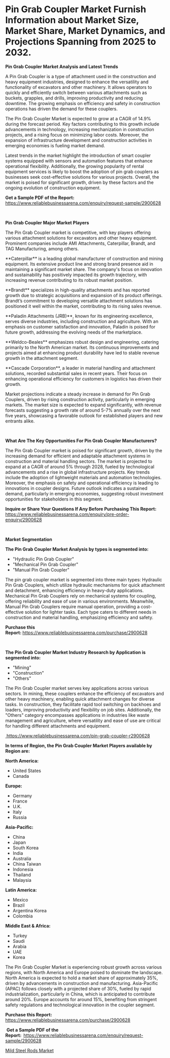 <p><h1>Pin Grab Coupler Market Furnish Information about Market Size, Market Share, Market Dynamics, and Projections Spanning from 2025 to 2032.</h1></p><p><strong>Pin Grab Coupler Market Analysis and Latest Trends</strong></p>
<p><p>A Pin Grab Coupler is a type of attachment used in the construction and heavy equipment industries, designed to enhance the versatility and functionality of excavators and other machinery. It allows operators to quickly and efficiently switch between various attachments such as buckets, grapples, and drills, improving productivity and reducing downtime. The growing emphasis on efficiency and safety in construction operations has driven the demand for these couplers.</p><p>The Pin Grab Coupler Market is expected to grow at a CAGR of 14.9% during the forecast period. Key factors contributing to this growth include advancements in technology, increasing mechanization in construction projects, and a rising focus on minimizing labor costs. Moreover, the expansion of infrastructure development and construction activities in emerging economies is fueling market demand.</p><p>Latest trends in the market highlight the introduction of smart coupler systems equipped with sensors and automation features that enhance operational flexibility. Additionally, the growing popularity of rental equipment services is likely to boost the adoption of pin grab couplers as businesses seek cost-effective solutions for various projects. Overall, the market is poised for significant growth, driven by these factors and the ongoing evolution of construction equipment.</p></p>
<p><strong>Get a Sample PDF of the Report:&nbsp;</strong> <a href="https://www.reliablebusinessarena.com/enquiry/request-sample/2900628?utm_campaign=3461&utm_medium=2&utm_source=Github&utm_content=ia&utm_term=16032025&utm_id=pin-grab-coupler">https://www.reliablebusinessarena.com/enquiry/request-sample/2900628</a></p>
<p>&nbsp;</p>
<p><strong>Pin Grab Coupler Major Market Players</strong></p>
<p><p>The Pin Grab Coupler market is competitive, with key players offering various attachment solutions for excavators and other heavy equipment. Prominent companies include AMI Attachments, Caterpillar, Brandt, and TAG Manufacturing, among others. </p><p>**Caterpillar** is a leading global manufacturer of construction and mining equipment. Its extensive product line and strong brand presence aid in maintaining a significant market share. The company's focus on innovation and sustainability has positively impacted its growth trajectory, with increasing revenue contributing to its robust market position.</p><p>**Brandt** specializes in high-quality attachments and has reported growth due to strategic acquisitions and expansion of its product offerings. Brandt’s commitment to developing versatile attachment solutions has positioned it well within the market, contributing to its rising sales revenue.</p><p>**Paladin Attachments (JRB)**, known for its engineering excellence, serves diverse industries, including construction and agriculture. With an emphasis on customer satisfaction and innovation, Paladin is poised for future growth, addressing the evolving needs of the marketplace.</p><p>**Weldco-Beales** emphasizes robust design and engineering, catering primarily to the North American market. Its continuous improvements and projects aimed at enhancing product durability have led to stable revenue growth in the attachment segment.</p><p>**Cascade Corporation**, a leader in material handling and attachment solutions, recorded substantial sales in recent years. Their focus on enhancing operational efficiency for customers in logistics has driven their growth.</p><p>Market projections indicate a steady increase in demand for Pin Grab Couplers, driven by rising construction activity, particularly in emerging markets. The market size is expected to expand significantly, with revenue forecasts suggesting a growth rate of around 5-7% annually over the next five years, showcasing a favorable outlook for established players and new entrants alike.</p></p>
<p>&nbsp;</p>
<p><strong>What Are The Key Opportunities For Pin Grab Coupler Manufacturers?</strong></p>
<p><p>The Pin Grab Coupler market is poised for significant growth, driven by the increasing demand for efficient and adaptable attachment systems in construction and material handling sectors. The market is projected to expand at a CAGR of around 5% through 2028, fueled by technological advancements and a rise in global infrastructure projects. Key trends include the adoption of lightweight materials and automation technologies. Moreover, the emphasis on safety and operational efficiency is leading to innovations in coupler designs. Future outlook indicates a sustained demand, particularly in emerging economies, suggesting robust investment opportunities for stakeholders in this segment.</p></p>
<p><strong>Inquire or Share Your Questions If Any Before Purchasing This Report:</strong> <a href="https://www.reliablebusinessarena.com/enquiry/pre-order-enquiry/2900628?utm_campaign=3461&utm_medium=2&utm_source=Github&utm_content=ia&utm_term=16032025&utm_id=pin-grab-coupler">https://www.reliablebusinessarena.com/enquiry/pre-order-enquiry/2900628</a></p>
<p>&nbsp;</p>
<p><strong>Market Segmentation</strong></p>
<p><strong>The Pin Grab Coupler Market Analysis by types is segmented into:</strong></p>
<p><ul><li>"Hydraulic Pin Grab Coupler"</li><li>"Mechanical Pin Grab Coupler"</li><li>"Manual Pin Grab Coupler"</li></ul></p>
<p><p>The pin grab coupler market is segmented into three main types: Hydraulic Pin Grab Couplers, which utilize hydraulic mechanisms for quick attachment and detachment, enhancing efficiency in heavy-duty applications. Mechanical Pin Grab Couplers rely on mechanical systems for coupling, offering reliability and ease of use in various environments. Meanwhile, Manual Pin Grab Couplers require manual operation, providing a cost-effective solution for lighter tasks. Each type caters to different needs in construction and material handling, emphasizing efficiency and safety.</p></p>
<p><strong>Purchase this Report:&nbsp;</strong><a href="https://www.reliablebusinessarena.com/purchase/2900628?utm_campaign=3461&utm_medium=2&utm_source=Github&utm_content=ia&utm_term=16032025&utm_id=pin-grab-coupler">https://www.reliablebusinessarena.com/purchase/2900628</a></p>
<p>&nbsp;</p>
<p><strong>The Pin Grab Coupler Market Industry Research by Application is segmented into:</strong></p>
<p><ul><li>"Mining"</li><li>"Construction"</li><li>"Others"</li></ul></p>
<p><p>The Pin Grab Coupler market serves key applications across various sectors. In mining, these couplers enhance the efficiency of excavators and other heavy machinery, enabling quick attachment changes for diverse tasks. In construction, they facilitate rapid tool switching on backhoes and loaders, improving productivity and flexibility on job sites. Additionally, the "Others" category encompasses applications in industries like waste management and agriculture, where versatility and ease of use are critical for handling different attachments and equipment.</p></p>
<p><a href="https://www.reliablebusinessarena.com/pin-grab-coupler-r2900628?utm_campaign=3461&utm_medium=2&utm_source=Github&utm_content=ia&utm_term=16032025&utm_id=pin-grab-coupler">&nbsp;https://www.reliablebusinessarena.com/pin-grab-coupler-r2900628</a></p>
<p><strong>In terms of Region, the Pin Grab Coupler Market Players available by Region are:</strong></p>
<p>
    <p> <strong> North America: </strong>
        <ul>
            <li>United States</li>
            <li>Canada</li>
        </ul>
        </p> 
    <p> <strong> Europe: </strong>
        <ul>
            <li>Germany</li>
            <li>France</li>
            <li>U.K.</li>
            <li>Italy</li>
            <li>Russia</li>
        </ul>
        </p> 
    <p> <strong> Asia-Pacific: </strong>
        <ul>
            <li>China</li>
            <li>Japan</li>
            <li>South Korea</li>
            <li>India</li>
            <li>Australia</li>
            <li>China Taiwan</li>
            <li>Indonesia</li>
            <li>Thailand</li>
            <li>Malaysia</li>
        </ul>
        </p> 
    <p> <strong> Latin America: </strong>
        <ul>
            <li>Mexico</li>
            <li>Brazil</li>
            <li>Argentina Korea</li>
            <li>Colombia</li>
        </ul>
        </p> 
    <p> <strong> Middle East & Africa: </strong>
        <ul>
            <li>Turkey</li>
            <li>Saudi</li>
            <li>Arabia</li>
            <li>UAE</li>
            <li>Korea</li>
        </ul>
    </p>
    </p>
<p><p>The Pin Grab Coupler Market is experiencing robust growth across various regions, with North America and Europe poised to dominate the landscape. North America is expected to hold a market share of approximately 35%, driven by advancements in construction and manufacturing. Asia-Pacific (APAC) follows closely with a projected share of 30%, fueled by rapid industrialization, particularly in China, which is anticipated to contribute around 20%. Europe accounts for around 15%, benefiting from stringent safety regulations and technological innovation in the coupler segment.</p></p>
<p><strong>Purchase this Report: </strong><a href="https://www.reliablebusinessarena.com/purchase/2900628?utm_campaign=3461&utm_medium=2&utm_source=Github&utm_content=ia&utm_term=16032025&utm_id=pin-grab-coupler">https://www.reliablebusinessarena.com/purchase/2900628</a></p>
<p>&nbsp;<strong>Get a Sample PDF of the Report:&nbsp;&nbsp;</strong><a href="https://www.reliablebusinessarena.com/enquiry/request-sample/2900628?utm_campaign=3461&utm_medium=2&utm_source=Github&utm_content=ia&utm_term=16032025&utm_id=pin-grab-coupler">https://www.reliablebusinessarena.com/enquiry/request-sample/2900628</a></p>
<p><strong></strong></p>
<p><p><a href="https://github.com/kukolkasimo5/Market-Research-Report-List-1/blob/main/mild-steel-rods-market.md?utm_campaign=3461&utm_medium=2&utm_source=Github&utm_content=ia&utm_term=16032025&utm_id=pin-grab-coupler">Mild Steel Rods Market</a></p></p>